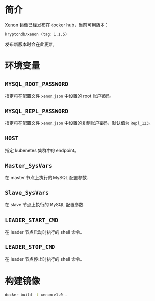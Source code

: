 
# 简介

[Xenon](https://hub.docker.com/repository/docker/kryptondb/xenon) 镜像已经发布在 docker hub，当前可用版本：

    kryptondb/xenon (tag: 1.1.5)

发布新版本时会在此更新。

# 环境变量

## `MYSQL_ROOT_PASSWORD`

指定将在配置文件 `xenon.json` 中设置的 root 账户密码。

## `MYSQL_REPL_PASSWORD`

指定将在配置文件 `xenon.json` 中设置的复制账户密码，默认值为 `Repl_123`。

## `HOST`

指定 kubenetes 集群中的 endpoint。

## `Master_SysVars`

在 master 节点上执行的 MySQL 配置参数.

## `Slave_SysVars`

在 slave 节点上执行的 MySQL 配置参数.

## `LEADER_START_CMD`

在 leader 节点启动时执行的 shell 命令。

## `LEADER_STOP_CMD`

在 leader 节点停止时执行的 shell 命令。

# 构建镜像

```bash
docker build -t xenon:v1.0 .
```
